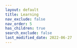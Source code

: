 ```yaml
---
layout: default
title: Learning
nav_exclude: false
nav_order: 5
has_children: true
search_exclude: false
last_modified_date: 2022-06-27
---
```

